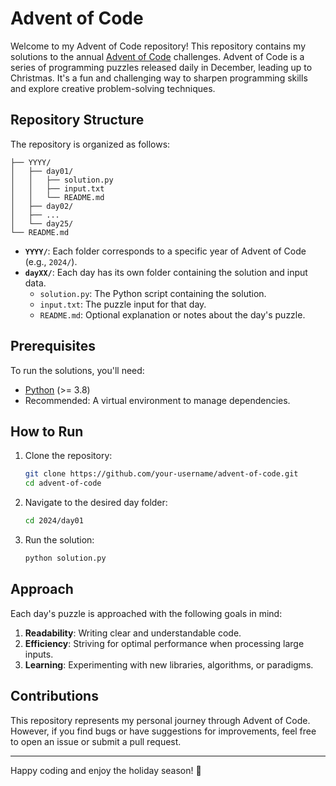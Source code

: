 # Advent of Code

Welcome to my Advent of Code repository! This repository contains my solutions to the annual [Advent of Code](https://adventofcode.com/) challenges. Advent of Code is a series of programming puzzles released daily in December, leading up to Christmas. It's a fun and challenging way to sharpen programming skills and explore creative problem-solving techniques.

## Repository Structure

The repository is organized as follows:

```
├── YYYY/
│   ├── day01/
│   │   ├── solution.py
│   │   ├── input.txt
│   │   └── README.md
│   ├── day02/
│   ├── ...
│   └── day25/
└── README.md
```

- **`YYYY/`**: Each folder corresponds to a specific year of Advent of Code (e.g., `2024/`).
- **`dayXX/`**: Each day has its own folder containing the solution and input data.
  - `solution.py`: The Python script containing the solution.
  - `input.txt`: The puzzle input for that day.
  - `README.md`: Optional explanation or notes about the day's puzzle.

## Prerequisites

To run the solutions, you'll need:

- [Python](https://www.python.org/downloads/) (>= 3.8)
- Recommended: A virtual environment to manage dependencies.

## How to Run

1. Clone the repository:
   ```bash
   git clone https://github.com/your-username/advent-of-code.git
   cd advent-of-code
   ```

2. Navigate to the desired day folder:
   ```bash
   cd 2024/day01
   ```

3. Run the solution:
   ```bash
   python solution.py
   ```

## Approach

Each day's puzzle is approached with the following goals in mind:

1. **Readability**: Writing clear and understandable code.
2. **Efficiency**: Striving for optimal performance when processing large inputs.
3. **Learning**: Experimenting with new libraries, algorithms, or paradigms.

## Contributions

This repository represents my personal journey through Advent of Code. However, if you find bugs or have suggestions for improvements, feel free to open an issue or submit a pull request.

---

Happy coding and enjoy the holiday season! 🎄